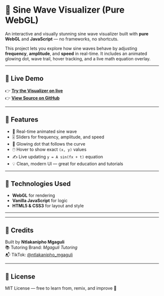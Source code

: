 # 🌊 Sine Wave Visualizer (Pure WebGL)

An interactive and visually stunning sine wave visualizer built with **pure WebGL** and **JavaScript** — no frameworks, no shortcuts.

This project lets you explore how sine waves behave by adjusting **frequency**, **amplitude**, and **speed** in real-time. It includes an animated glowing dot, wave trail, hover tracking, and a live math equation overlay.

---

## 🚀 Live Demo

👉 **[Try the Visualizer on live](https://sinewave-mgaguli.netlify.app/)**  
👉 **[View Source on GitHub](https://github.com/2Ntlaks/sine-wave-visualizer.git)**

---

## 🧠 Features

- 🌈 Real-time animated sine wave
- 🎚️ Sliders for frequency, amplitude, and speed
- 🎯 Glowing dot that follows the curve
- 🖱️ Hover to show exact `(x, y)` values
- ✍️ Live updating `y = A sin(fx + t)` equation
- 💡 Clean, modern UI — great for education and tutorials

---

## 📂 Technologies Used

- **WebGL** for rendering
- **Vanilla JavaScript** for logic
- **HTML5 & CSS3** for layout and style

---

---

## 🪪 Credits

Built by **Ntlakanipho Mgaguli**  
📚 Tutoring Brand: _Mgaguli Tutoring_  
📬 TikTok: [@ntlakanipho_mgaguli](https://tiktok.com/@ntlakanipho_mgaguli)

---

## 🤝 License

MIT License — free to learn from, remix, and improve 🙌
